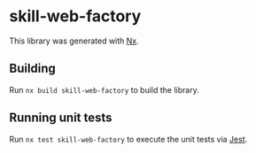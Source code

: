 # skill-web-factory

This library was generated with [Nx](https://nx.dev).

## Building

Run `nx build skill-web-factory` to build the library.

## Running unit tests

Run `nx test skill-web-factory` to execute the unit tests via [Jest](https://jestjs.io).
